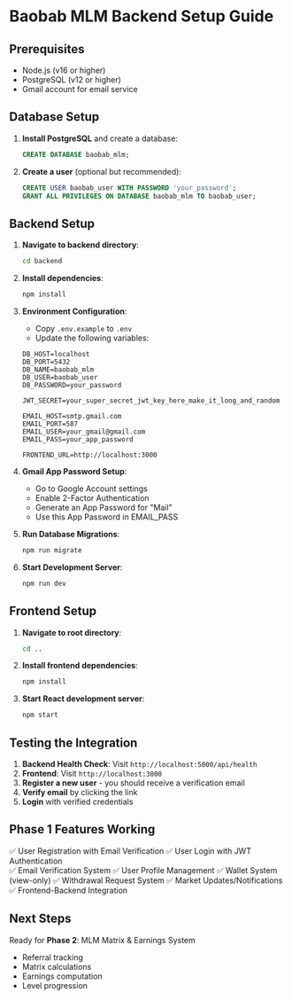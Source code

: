 # Baobab MLM Backend Setup Guide

## Prerequisites
- Node.js (v16 or higher)
- PostgreSQL (v12 or higher)
- Gmail account for email service

## Database Setup

1. **Install PostgreSQL** and create a database:
   ```sql
   CREATE DATABASE baobab_mlm;
   ```

2. **Create a user** (optional but recommended):
   ```sql
   CREATE USER baobab_user WITH PASSWORD 'your_password';
   GRANT ALL PRIVILEGES ON DATABASE baobab_mlm TO baobab_user;
   ```

## Backend Setup

1. **Navigate to backend directory**:
   ```bash
   cd backend
   ```

2. **Install dependencies**:
   ```bash
   npm install
   ```

3. **Environment Configuration**:
   - Copy `.env.example` to `.env`
   - Update the following variables:
   ```env
   DB_HOST=localhost
   DB_PORT=5432
   DB_NAME=baobab_mlm
   DB_USER=baobab_user
   DB_PASSWORD=your_password
   
   JWT_SECRET=your_super_secret_jwt_key_here_make_it_long_and_random
   
   EMAIL_HOST=smtp.gmail.com
   EMAIL_PORT=587
   EMAIL_USER=your_gmail@gmail.com
   EMAIL_PASS=your_app_password
   
   FRONTEND_URL=http://localhost:3000
   ```

4. **Gmail App Password Setup**:
   - Go to Google Account settings
   - Enable 2-Factor Authentication
   - Generate an App Password for "Mail"
   - Use this App Password in EMAIL_PASS

5. **Run Database Migrations**:
   ```bash
   npm run migrate
   ```

6. **Start Development Server**:
   ```bash
   npm run dev
   ```

## Frontend Setup

1. **Navigate to root directory**:
   ```bash
   cd ..
   ```

2. **Install frontend dependencies**:
   ```bash
   npm install
   ```

3. **Start React development server**:
   ```bash
   npm start
   ```

## Testing the Integration

1. **Backend Health Check**: Visit `http://localhost:5000/api/health`
2. **Frontend**: Visit `http://localhost:3000`
3. **Register a new user** - you should receive a verification email
4. **Verify email** by clicking the link
5. **Login** with verified credentials

## Phase 1 Features Working

✅ User Registration with Email Verification
✅ User Login with JWT Authentication  
✅ Email Verification System
✅ User Profile Management
✅ Wallet System (view-only)
✅ Withdrawal Request System
✅ Market Updates/Notifications
✅ Frontend-Backend Integration

## Next Steps

Ready for **Phase 2**: MLM Matrix & Earnings System
- Referral tracking
- Matrix calculations
- Earnings computation
- Level progression